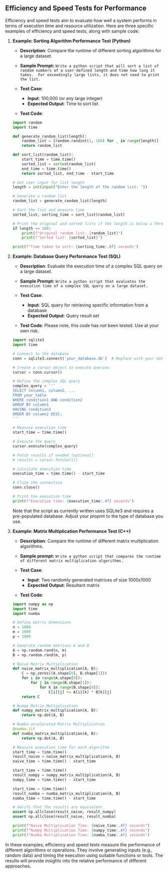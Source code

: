 ## Efficiency and Speed Tests for Performance
Efficiency and speed tests aim to evaluate how well a system performs in terms of execution time and resource utilization. Here are three specific examples of efficiency and speed tests, along with sample code:

1. **Example: Sorting Algorithm Performance Test (Python)**
   - **Description**: Compare the runtime of different sorting algorithms for a large dataset.
   - **Sample Prompt:** ```Write a python script that will sort a list of random numbers of a user-defined length and time how long it takes.  For exceedingly large lists, it does not need to print the list.```
   - **Test Case**:
     - **Input**: 100,000 (or any large integer)
     - **Expected Output**: Time to sort list

   - **Test Code**:

   ```python
   import random
   import time
   
   def generate_random_list(length):
       random_list = [random.randint(1, 100) for _ in range(length)]
       return random_list
   
   def sort_list(random_list):
       start_time = time.time()
       sorted_list = sorted(random_list)
       end_time = time.time()
       return sorted_list, end_time - start_time
   
   # Get user input for list length
   length = int(input("Enter the length of the random list: "))
   
   # Generate a random list
   random_list = generate_random_list(length)
   
   # Sort the list and measure time
   sorted_list, sorting_time = sort_list(random_list)
   
   # Print the original and sorted lists if the length is below a threshold
   if length <= 100:
       print(f"Original random list: {random_list}")
       print(f"Sorted list: {sorted_list}")
   
   print(f"Time taken to sort: {sorting_time:.6f} seconds")
   ```

2. **Example: Database Query Performance Test (SQL)**
   - **Description**: Evaluate the execution time of a complex SQL query on a large dataset.
   - **Sample Prompt:** ```Write a python script that evaluates the execution time of a complex SQL query on a large dataset.```
   - **Test Case**:
     - **Input**: SQL query for retrieving specific information from a database
     - **Expected Output**: Query result set

   - **Test Code**:  Please note, this code has _not_ been tested. Use at your own risk.

   ```python
   import sqlite3
   import time
   
   # Connect to the database
   conn = sqlite3.connect('your_database.db')  # Replace with your database file
   
   # Create a cursor object to execute queries
   cursor = conn.cursor()
   
   # Define the complex SQL query
   complex_query = '''
   SELECT column1, column2, ...
   FROM your_table
   WHERE condition1 AND condition2
   GROUP BY column1
   HAVING condition3
   ORDER BY column2 DESC;
   '''
   
   # Measure execution time
   start_time = time.time()
   
   # Execute the query
   cursor.execute(complex_query)
   
   # Fetch results if needed (optional)
   # results = cursor.fetchall()
   
   # Calculate execution time
   execution_time = time.time() - start_time
   
   # Close the connection
   conn.close()
   
   # Print the execution time
   print(f"Execution time: {execution_time:.4f} seconds")
   ```
   Note that the script as currently written uses SQLite3 and requires a pre-populated database. Adjust your propmt to the type of database you use.

3. **Example: Matrix Multiplication Performance Test (C++)**
   - **Description**: Compare the runtime of different matrix multiplication algorithms.
   - **Sample prompt:** ```Write a python script that compares the runtime of different matrix multiplication algorithms.```
   - **Test Case**:
     - **Input**: Two randomly generated matrices of size 1000x1000
     - **Expected Output**: Resultant matrix

   - **Test Code**:

   ```python
   import numpy as np
   import time
   import numba
   
   # Define matrix dimensions
   n = 1000
   m = 1000
   p = 1000
   
   # Generate random matrices A and B
   A = np.random.rand(n, m)
   B = np.random.rand(m, p)
   
   # Naive Matrix Multiplication
   def naive_matrix_multiplication(A, B):
       C = np.zeros((A.shape[0], B.shape[1]))
       for i in range(A.shape[0]):
           for j in range(B.shape[1]):
               for k in range(B.shape[0]):
                   C[i][j] += A[i][k] * B[k][j]
       return C
   
   # Numpy Matrix Multiplication
   def numpy_matrix_multiplication(A, B):
       return np.dot(A, B)
   
   # Numba-accelerated Matrix Multiplication
   @numba.jit
   def numba_matrix_multiplication(A, B):
       return np.dot(A, B)
   
   # Measure execution time for each algorithm
   start_time = time.time()
   result_naive = naive_matrix_multiplication(A, B)
   naive_time = time.time() - start_time
   
   start_time = time.time()
   result_numpy = numpy_matrix_multiplication(A, B)
   numpy_time = time.time() - start_time
   
   start_time = time.time()
   result_numba = numba_matrix_multiplication(A, B)
   numba_time = time.time() - start_time
   
   # Verify that the results are equivalent
   assert np.allclose(result_naive, result_numpy)
   assert np.allclose(result_naive, result_numba)
   
   print(f"Naive Multiplication Time: {naive_time:.4f} seconds")
   print(f"Numpy Multiplication Time: {numpy_time:.4f} seconds")
   print(f"Numba Multiplication Time: {numba_time:.4f} seconds")
   ```

In these examples, efficiency and speed tests measure the performance of different algorithms or operations. They involve generating inputs (e.g., random data) and timing the execution using suitable functions or tools. The results will provide insights into the relative performance of different approaches.
